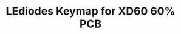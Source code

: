 ---
layout: layouts/keymapdb_entry.njk
OS: []
keymapAuthor: LEdiodes
firmware: QMK
hasHomeRowMods: False
hasLetterOnThumb: False
keymapImage: https://i.imgur.com/pDneawX.jpg
imageDate: idk
keyCount: 67
keyboard: DZ60
baseLayouts: ["QWERTY"]
languages: ['English']
layerCount: 3
title: "LEdiodes Keymap for XD60 60% PCB"
isSplit: False
stagger: row
summary: 
keymapUrl: https://github.com/LEdiodes/qmk_firmware/tree/master/keyboards/dz60/keymaps/LEdiodes
writeup: https://github.com/LEdiodes/qmk_firmware/tree/master/keyboards/dz60/keymaps/LEdiodes/readme.md
---